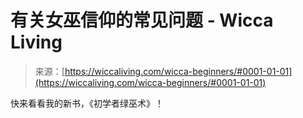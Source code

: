<!--yml

分类：未分类

日期：2024年06月12日 18:26:16

-->

# 有关女巫信仰的常见问题 - Wicca Living

> 来源：[https://wiccaliving.com/wicca-beginners/#0001-01-01](https://wiccaliving.com/wicca-beginners/#0001-01-01)

快来看看我的新书，《初学者绿巫术》！
